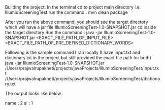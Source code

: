 Building the project: 
In the terminal cd to project main directory i.e. IllumioScreeningTest
run the command :  mvn clean package  

After you run the above command, you should see the target directory which will have a jar file IllumioScreeningTest-1.0-SNAPSHOT.jar
cd inside the target directory
Run the command : java -jar IllumioScreeningTest-1.0-SNAPSHOT.jar <EXACT_FILE_PATH_OF_INPUT_FILE> <EXACT_FILE_PATH_OF_PRE_DEFINED_DICTIONARY_WORDS>

Following is the sample command I ran locally (I have input.txt and dictionary.txt in the project but still provided the exact file path for both) 
java -jar IllumioScreeningTest-1.0-SNAPSHOT.jar /Users/prajwalrupakheti/projects/javaProjects/IllumioScreeningTest/input.txt /Users/prajwalrupakheti/projects/javaProjects/IllumioScreeningTest/dictionary.txt


The output looks like below : 

name                          : 2
ai                            : 1


